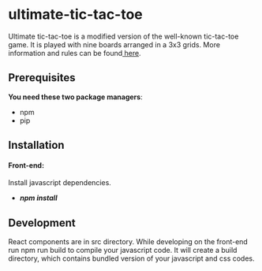 # ultimate-tic-tac-toe

Ultimate tic-tac-toe is a modified version of the well-known tic-tac-toe game. It is played with nine boards arranged in a 3x3 grids. More information and rules can be found[ here](url).

## Prerequisites

**You need these two package managers**:

- npm
- pip

## Installation

#### Front-end:

Install javascript dependencies.

- ***npm install***

## Development

React components are in src directory. While developing on the front-end run npm run build to compile your javascript code. It will create a build directory, which contains bundled version of your javascript and css codes.


